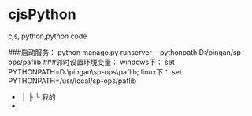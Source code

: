 # cjsPython
cjs, python,python code

###启动服务： 
  python manage.py  runserver --pythonpath D:/pingan/sp-ops/paflib
###邻时设置环境变量：
	windows下： set PYTHONPATH=D:\pingan\sp-ops\paflib;
	linux下：   set PYTHONPATH=/usr/local/sp-ops/paflib


* &nbsp;│ ├ └ 我的
* 
